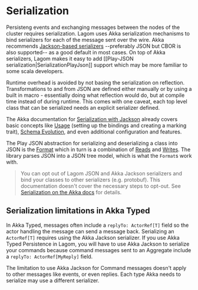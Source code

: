# Serialization

Persisteng events and exchanging messages between the nodes of the cluster requires serialization. Lagom uses Akka serialization mechanisms to bind serializers for each of the message sent over the wire. Akka recommends [Jackson-based serializers](https://doc.akka.io/docs/akka/2.6/serialization-jackson.html) --preferably JSON but CBOR is also supported-- as a good default in most cases. On top of Akka serializers, Lagom makes it easy to add [[Play-JSON serialization|SerializationPlayJson]] support which may be more familiar to some scala developers.

Runtime overhead is avoided by not basing the serialization on reflection. Transformations to and from JSON are defined either manually or by using a built in macro - essentially doing what reflection would do, but at compile time instead of during runtime. This comes with one caveat, each top level class that can be serialized needs an explicit serializer defined.

The Akka documentation for [Serialization with Jackson](https://doc.akka.io/docs/akka/2.6/serialization-jackson.html) already covers basic concepts like [Usage](https://doc.akka.io/docs/akka/2.6/serialization-jackson.html#usage) (setting up the bindings and creating a marking trait), [Schema Evolution](https://doc.akka.io/docs/akka/2.6/serialization-jackson.html#schema-evolution), and even additional configuration and features.

The Play JSON abstraction for serializing and deserializing a class into JSON is the [Format](https://www.playframework.com/documentation/2.6.x/api/scala/index.html#play.api.libs.json.Format) which in turn is a combination of [Reads](https://www.playframework.com/documentation/2.6.x/api/scala/index.html#play.api.libs.json.Reads) and [Writes](https://www.playframework.com/documentation/2.6.x/api/scala/index.html#play.api.libs.json.Writes). The library parses JSON into a JSON tree model, which is what the `Format`s work with.

> You can opt out of Lagom JSON and Akka Jackson serializers and bind your classes to other serializers (e.g. protobuf). This documentation doesn't cover the necessary steps to opt-out. See [Serialization on the Akka docs](https://doc.akka.io/docs/akka/2.6/serialization.html) for details.

## Serialization limitations in Akka Typed

In Akka Typed, messages often include a `replyTo: ActorRef[T]` field so the actor handling the message can send a message back. Serializing an `ActorRef[T]` requires using the Akka Jackson serializer. If you use Akka Typed Persistence in Lagom, you will have to use Akka Jackson to serialize your commands because command messages sent to an Aggregate include a `replyTo: ActorRef[MyReply]` field.

The limitation to use Akka Jackson for Command messages doesn't apply to other messages like events, or even replies. Each type Akka needs to serialize may use a different serializer.
